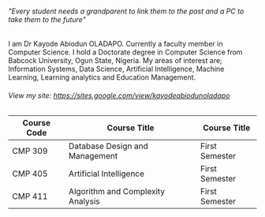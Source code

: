 ###### "_Every student needs a grandparent to link them to the past and a PC to take them to the future_" 


I am Dr Kayode Abiodun OLADAPO. Currently a faculty member in Computer Science.
I hold a Doctorate degree in Computer Science from Babcock University, Ogun State, Nigeria. 
My areas of interest are; Information Systems, Data Science, Artificial Intelligence, Machine Learning, Learning analytics and Education Management. 

###### View my site: https://sites.google.com/view/kayodeabiodunoladapo
Course Code | Course Title   | Course Title
------------ | -------------  | -------------
CMP 309 | Database Design and Management  | First Semester
CMP 405 | Artificial Intelligence  | First Semester
CMP 411 | Algorithm and Complexity Analysis  | First Semester
